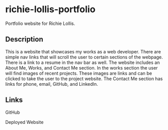 # richie-lollis-portfolio

Portfolio website for Richie Lollis.

## Description

This is a website that showcases my works as a web developer. There are simple nav links that will scroll the user to certain sections of the webpage.  There is a link to a resume in the nav bar as well.  The website includes an About Me, Works, and Contact Me section. In the works section the user will find images of recent projects. These images are links and can be clicked to take the user to the project website. The Contact Me section has links for phone, email, GitHub, and LinkedIn.

## Links 

GitHub



Deployed Website




